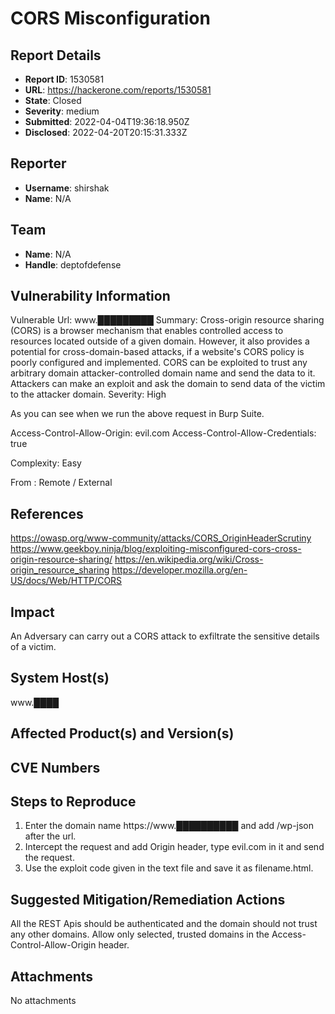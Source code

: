 # CORS Misconfiguration

## Report Details
- **Report ID**: 1530581
- **URL**: https://hackerone.com/reports/1530581
- **State**: Closed
- **Severity**: medium
- **Submitted**: 2022-04-04T19:36:18.950Z
- **Disclosed**: 2022-04-20T20:15:31.333Z

## Reporter
- **Username**: shirshak
- **Name**: N/A

## Team
- **Name**: N/A
- **Handle**: deptofdefense

## Vulnerability Information
Vulnerable Url: www.█████████
Summary: Cross-origin resource sharing (CORS) is a browser mechanism that enables controlled access to resources located outside of a given domain. However, it also provides a potential for cross-domain-based attacks, if a website's CORS policy is poorly configured and implemented. CORS can be exploited to trust any arbitrary domain attacker-controlled domain name and send the data to it.  Attackers can make an exploit and ask the domain to send data of the victim to the attacker domain.
Severity:  High  

As you can see when we run the above request in Burp Suite.

Access-Control-Allow-Origin: evil.com
Access-Control-Allow-Credentials: true

Complexity: Easy 

From : Remote / External


## References
https://owasp.org/www-community/attacks/CORS_OriginHeaderScrutiny
https://www.geekboy.ninja/blog/exploiting-misconfigured-cors-cross-origin-resource-sharing/
https://en.wikipedia.org/wiki/Cross-origin_resource_sharing
https://developer.mozilla.org/en-US/docs/Web/HTTP/CORS

## Impact

An Adversary can carry out a CORS attack to exfiltrate the sensitive details of a victim.

## System Host(s)
www.████

## Affected Product(s) and Version(s)


## CVE Numbers


## Steps to Reproduce
1. Enter the domain name https://www.██████████ and add /wp-json after the url.
2. Intercept the request and add Origin header, type evil.com in it and send the request.
3. Use the exploit code given in the text file and save it as filename.html.

## Suggested Mitigation/Remediation Actions
All the REST Apis should be authenticated and the domain should not trust any other domains. Allow only selected, trusted domains in the Access-Control-Allow-Origin header.



## Attachments
No attachments
